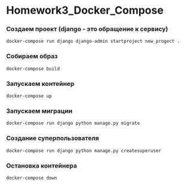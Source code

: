 # Homework3_Docker_Compose

### Создаем проект (django - это обращение к сервису)
```
docker-compose run django django-admin startproject new_progect .
```
### Собираем образ
```
docker-compose build
```
### Запускаем контейнер
```
docker-compose up
```
### Запускаем миграции
```
docker-compose run django python manage.py migrate
```
### Создание суперпользователя
```
docker-compose run django python manage.py createsuperuser
```
### Остановка контейнера
```
docker-compose down
```

